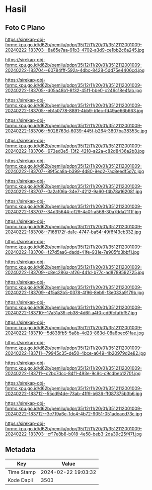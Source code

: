 # Hasil

## Foto C Plano

https://sirekap-obj-formc.kpu.go.id/d62b/pemilu/pdpr/35/12/11/20/01/3512112001009-20240222-183703--8a65e7aa-91b3-4702-a3d9-ce1bb2c6a245.jpg

https://sirekap-obj-formc.kpu.go.id/d62b/pemilu/pdpr/35/12/11/20/01/3512112001009-20240222-183704--60784fff-592a-4dbc-8428-5dd75e4406cd.jpg

https://sirekap-obj-formc.kpu.go.id/d62b/pemilu/pdpr/35/12/11/20/01/3512112001009-20240222-183705--d05a48b1-8f32-45f1-bbe0-c246c18e4fab.jpg

https://sirekap-obj-formc.kpu.go.id/d62b/pemilu/pdpr/35/12/11/20/01/3512112001009-20240222-183705--eb1a0778-8891-4bb9-b1ec-fd49ae66b663.jpg

https://sirekap-obj-formc.kpu.go.id/d62b/pemilu/pdpr/35/12/11/20/01/3512112001009-20240222-183706--5028763d-6039-445f-b264-3807ba38353c.jpg

https://sirekap-obj-formc.kpu.go.id/d62b/pemilu/pdpr/35/12/11/20/01/3512112001009-20240222-183706--973ed3e5-13f2-4218-a22a-c82d8436a2b8.jpg

https://sirekap-obj-formc.kpu.go.id/d62b/pemilu/pdpr/35/12/11/20/01/3512112001009-20240222-183707--89f5ca8a-b399-4d80-9ed2-7ac8eedf5d7c.jpg

https://sirekap-obj-formc.kpu.go.id/d62b/pemilu/pdpr/35/12/11/20/01/3512112001009-20240222-183707--0a2af06a-34e7-4212-9a60-f4b78a162081.jpg

https://sirekap-obj-formc.kpu.go.id/d62b/pemilu/pdpr/35/12/11/20/01/3512112001009-20240222-183707--34d35644-cf29-4a0f-a568-30a7dda2111f.jpg

https://sirekap-obj-formc.kpu.go.id/d62b/pemilu/pdpr/35/12/11/20/01/3512112001009-20240222-183708--7168172f-da1e-4747-ba54-49f6f43cb332.jpg

https://sirekap-obj-formc.kpu.go.id/d62b/pemilu/pdpr/35/12/11/20/01/3512112001009-20240222-183708--f27d5aa6-dadd-41fe-931e-7e905fd3bbf1.jpg

https://sirekap-obj-formc.kpu.go.id/d62b/pemilu/pdpr/35/12/11/20/01/3512112001009-20240222-183709--c8ec286a-af26-441d-b77c-ad8789592725.jpg

https://sirekap-obj-formc.kpu.go.id/d62b/pemilu/pdpr/35/12/11/20/01/3512112001009-20240222-183709--4f5a82b5-0378-4f96-8eb9-f3e033a9179b.jpg

https://sirekap-obj-formc.kpu.go.id/d62b/pemilu/pdpr/35/12/11/20/01/3512112001009-20240222-183710--17a51a39-eb38-4d6f-a4f0-cd9fcfafbf57.jpg

https://sirekap-obj-formc.kpu.go.id/d62b/pemilu/pdpr/35/12/11/20/01/3512112001009-20240222-183710--5d838fb5-5a8b-4d23-863d-08a8bec61fae.jpg

https://sirekap-obj-formc.kpu.go.id/d62b/pemilu/pdpr/35/12/11/20/01/3512112001009-20240222-183711--79945c35-de50-4bce-a649-4b20979d2e82.jpg

https://sirekap-obj-formc.kpu.go.id/d62b/pemilu/pdpr/35/12/11/20/01/3512112001009-20240222-183711--c2bc7dcc-84f1-493e-9c9c-c9cdbeb1270f.jpg

https://sirekap-obj-formc.kpu.go.id/d62b/pemilu/pdpr/35/12/11/20/01/3512112001009-20240222-183712--55cd94de-73ab-41f9-b636-ff087375b3b6.jpg

https://sirekap-obj-formc.kpu.go.id/d62b/pemilu/pdpr/35/12/11/20/01/3512112001009-20240222-183712--3e719a6e-1dc4-4b72-9051-051adeacd73c.jpg

https://sirekap-obj-formc.kpu.go.id/d62b/pemilu/pdpr/35/12/11/20/01/3512112001009-20240222-183703--cf17e8b8-b018-4e58-beb3-2da39c25f47f.jpg


## Metadata

| Key        | Value               |
| ---------- | ------------------- |
| Time Stamp | 2024-02-22 19:03:32 |
| Kode Dapil | 3503                |



